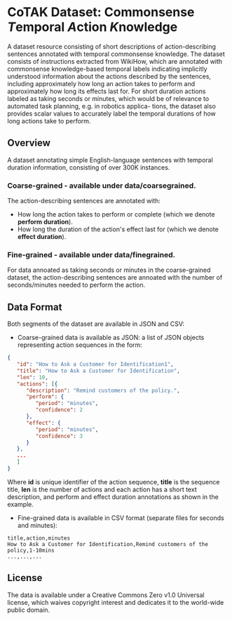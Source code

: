 # CoTAK Dataset: **Co**mmonsense *T*emporal *A*ction *K*nowledge

A dataset resource consisting of short descriptions of action-describing sentences annotated with temporal commonsense knowledge. The dataset consists of instructions extracted from WikiHow, which are annotated with commonsense knowledge-based temporal labels indicating implicitly understood information about the actions described by the sentences, including approximately how long an action takes to perform and approximately how long its effects last for. For short duration actions labeled as taking seconds or minutes, which would be of relevance to automated task planning, e.g. in robotics applica-
tions, the dataset also provides scalar values to accurately label the temporal durations of how long actions take to perform. 

## Overview

A dataset annotating simple English-language sentences with temporal duration information, consisting of over 300K instances. 

### Coarse-grained - available under data/coarsegrained.

The action-describing sentences are annotated with:

- How long the action takes to perform or complete (which we denote **perform duration**). 
- How long the duration of the action's effect last for (which we denote **effect duration**).

### Fine-grained - available under data/finegrained.

For data annoated as taking seconds or minutes in the coarse-grained dataset, the action-describing sentences are annoated with the number of seconds/minutes needed to perform the action.

## Data Format

Both segments of the dataset are available in JSON and CSV:

- Coarse-grained data is available as JSON: a list of JSON objects representing action sequences in the form:

```json
{     
   "id": "How to Ask a Customer for Identification1",
   "title": "How to Ask a Customer for Identification",
   "len": 10,
   "actions": [{
      "description": "Remind customers of the policy.",
      "perform": {
         "period": "minutes",
         "confidence": 2
      },
      "effect": {
         "period": "minutes",
         "confidence": 3
      }
   },
   ...
   ]
}
```

Where **id** is unique identifier of the action sequence, **title** is the sequence title, **len** is the number of actions and each action has a short text description, and perform and effect duration annotations as shown in the example.

- Fine-grained data is available in CSV format (separate files for seconds and minutes):

```csv
title,action,minutes
How to Ask a Customer for Identification,Remind customers of the policy,1-10mins
...,...,...
```

## License

The data is available under a Creative Commons Zero v1.0 Universal license, which waives copyright interest and dedicates it to the world-wide public domain.
